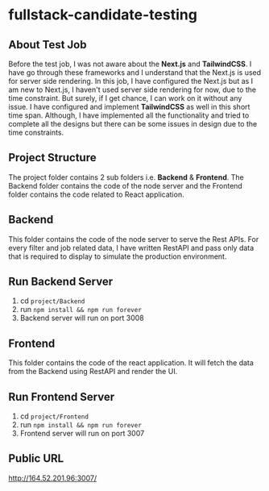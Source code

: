# fullstack-candidate-testing

## About Test Job

Before the test job, I was not aware about the **Next.js** and **TailwindCSS**. I have go through these frameworks and I understand that the Next.js is used for server side rendering. In this job, I have configured the Next.js but as I am new to Next.js, I haven't used server side rendering for now, due to the time constraint. But surely, if I get chance, I can work on it without any issue. I have configured and implement **TailwindCSS** as well in this short time span. Although, I have implemented all the functionality and tried to complete all the designs but there can be some issues in design due to the time constraints.

## Project Structure

The project folder contains 2 sub folders i.e. **Backend** & **Frontend**. The Backend folder contains the code of the node server and the Frontend folder contains the code related to React application.

## Backend

This folder contains the code of the node server to serve the Rest APIs. For every filter and job related data, I have written RestAPI and pass only data that is required to display to simulate the production environment.

## Run Backend Server

1. cd `project/Backend`
2. run `npm install && npm run forever`
3. Backend server will run on port 3008

## Frontend

This folder contains the code of the react application. It will fetch the data from the Backend using RestAPI and render the UI.

## Run Frontend Server

1. cd `project/Frontend`
2. run `npm install && npm run forever`
3. Frontend server will run on port 3007

## Public URL

http://164.52.201.96:3007/
